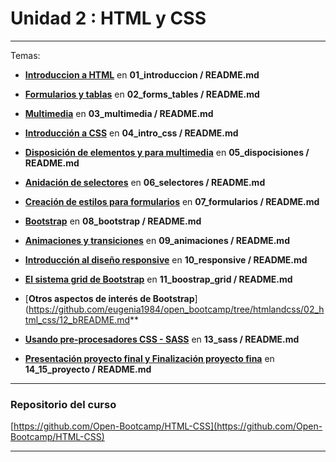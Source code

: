 # Unidad 2 : HTML y CSS

---

Temas:

- [**Introduccion a HTML**](https://github.com/eugenia1984/open_bootcamp/tree/htmlandcss/02_html_css/01_introduccion) en **01_introduccion / README.md**

- [**Formularios y tablas**](https://github.com/eugenia1984/open_bootcamp/tree/htmlandcss/02_html_css/02_forms_tables) en **02_forms_tables / README.md**

- [**Multimedia**](https://github.com/eugenia1984/open_bootcamp/tree/htmlandcss/02_html_css/03_multimedia) en **03_multimedia / README.md**

- [**Introducción a CSS**](https://github.com/eugenia1984/open_bootcamp/tree/htmlandcss/02_html_css/04_intro_css) en **04_intro_css / README.md**

- [**Disposición de elementos y para multimedia**](https://github.com/eugenia1984/open_bootcamp/tree/htmlandcss/02_html_css/05_disposiciones) en **05_dispocisiones / README.md**

- [**Anidación de selectores**](https://github.com/eugenia1984/open_bootcamp/tree/htmlandcss/02_html_css/06_selectores) en **06_selectores / README.md**

- [**Creación de estilos para formularios**](https://github.com/eugenia1984/open_bootcamp/tree/htmlandcss/02_html_css/07_formularios) en **07_formularios / README.md**

- [**Bootstrap**](https://github.com/eugenia1984/open_bootcamp/tree/htmlandcss/02_html_css/08_bootstrap) en **08_bootstrap / README.md**

- [**Animaciones y transiciones**](https://github.com/eugenia1984/open_bootcamp/tree/htmlandcss/02_html_css/09_animaciones) en **09_animaciones / README.md**

- [**Introducción al diseño responsive**](https://github.com/eugenia1984/open_bootcamp/tree/htmlandcss/02_html_css/10_responsive) en **10_responsive / README.md**

- [**El sistema grid de Bootstrap**](https://github.com/eugenia1984/open_bootcamp/tree/htmlandcss/02_html_css/11_bootstrap_grid) en **11_boostrap_grid / README.md**

- [**Otros aspectos de interés de Bootstrap**](https://github.com/eugenia1984/open_bootcamp/tree/htmlandcss/02_html_css/12_bREADME.md**

- [**Usando pre-procesadores CSS - SASS**](https://github.com/eugenia1984/open_bootcamp/tree/htmlandcss/02_html_css/13_sass) en **13_sass / README.md**

- [**Presentación proyecto final y Finalización proyecto fina**](https://github.com/eugenia1984/open_bootcamp/tree/htmlandcss/02_html_css/14_15_proyecto) en **14_15_proyecto / README.md**
 


---


### Repositorio del curso

[https://github.com/Open-Bootcamp/HTML-CSS](https://github.com/Open-Bootcamp/HTML-CSS)


---

